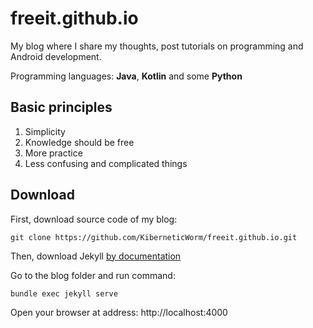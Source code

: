 # freeit.github.io

My blog where I share my thoughts, post tutorials on programming and Android development.

Programming languages: **Java**, **Kotlin** and some **Python**

## Basic principles

1. Simplicity
2. Knowledge should be free
3. More practice
5. Less confusing and complicated things

## Download

First, download source code of my blog:

    git clone https://github.com/KiberneticWorm/freeit.github.io.git
  
Then, download Jekyll [by documentation](https://jekyllrb.com/docs/)

Go to the blog folder and run command:

    bundle exec jekyll serve
    
Open your browser at address: http://localhost:4000

 
